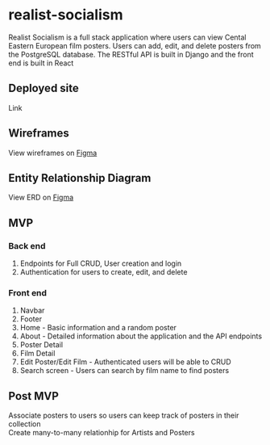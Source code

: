 # realist-socialism

Realist Socialism is a full stack application where users can view Cental Eastern European film posters. Users can add, edit, and delete posters from the PostgreSQL database. The RESTful API is built in Django and the front end is built in React

## Deployed site
Link

## Wireframes

View wireframes on [Figma](https://www.figma.com/file/yOPbj6bTUa2hjAekXZub2u/Untitled?node-id=0%3A1)

## Entity Relationship Diagram

View ERD on [Figma](https://www.figma.com/file/QG1fuUXi2CMw4HKWa5D1ZB/Untitled?node-id=0%3A1)


## MVP
### Back end
1. Endpoints for Full CRUD, User creation and login
2. Authentication for users to create, edit, and delete

### Front end
1. Navbar
2. Footer
3. Home - Basic information and a random poster
4. About - Detailed information about the application and the API endpoints
5. Poster Detail
6. Film Detail
7. Edit Poster/Edit Film - Authenticated users will be able to CRUD
8. Search screen - Users can search by film name to find posters


## Post MVP
Associate posters to users so users can keep track of posters in their collection<br>
Create many-to-many relationhip for Artists and Posters


